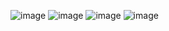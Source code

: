 ![image](https://user-images.githubusercontent.com/73856256/119150278-bbcb6900-ba67-11eb-88b8-a135a3be8f52.png)
![image](https://user-images.githubusercontent.com/73856256/119150315-c259e080-ba67-11eb-8ab3-a8e617cdcbc5.png)
![image](https://user-images.githubusercontent.com/73856256/119150333-c685fe00-ba67-11eb-8abd-e4eb48208693.png)
![image](https://user-images.githubusercontent.com/73856256/119150354-cc7bdf00-ba67-11eb-8463-abc322575c04.png)
